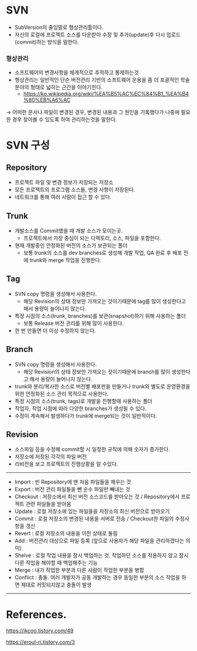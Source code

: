 # SVN

- SubVersion의 줄임말로 형상관리툴이다.
- 자신의 로컬에 프로젝트 소스를 다운받아 수정 및 추가(update)후 다시 업로드(commit)하는 방식을 말한다.

### 형상관리

- 소프트웨어의 변경사항을 체계적으로 추적하고 통제하는것
- 형상관리는 일반적인 단순 버전관리 기반의 소프트웨어 운용을 좀 더 포괄적인 학술 분야의 형태로 넓히는 근간을 이야기힌다.
  - <https://ko.wikipedia.org/wiki/%EA%B5%AC%EC%84%B1_%EA%B4%80%EB%A6%AC>

→ 어떠한 문서나 파일이 변경된 경우, 변경된 내용과 그 원인을 기록했다가 나중에 필요한 경우 찾아볼 수 있도록 하여 관리하는것을 말한다.

# SVN 구성

## Repository

- 프로젝트 파일 및 변경 정보가 저장되는 저장소
- 모든 프로젝트의 프로그램 소스들, 변경 사항이 저장된다.
- 네트워크를 통해 여러 사람이 접근 할 수 있다.

## Trunk

- 개발소스를 Commit했을 때 개발 소스가 모이는곳.
  - 프로젝트에서 가장 중심이 되는 디렉토리, 소스, 파일을 포함한다.
- 현재 개발중인 안정화된 버전의 소스가 보관되는 폴더
  - 보통 trunk의 소스를 dev branches로 생성해 개발 작업, QA 완료 후 배포 전에 trunk와 merge 작업을 진행한다.

## Tag

- SVN copy 명령을 생성해서 사용한다.
  - 해당 Revision의 상태 정보만 가져오는 것이기때문에 tag를 많이 생성한다고 해서 용량이 늘어나지 않는다.
- 특정 시점의 소스(trunk, branches)를 보관(snapshot)하기 위해 사용하는 폴더
  - 보통 Release 버전 관리를 위해 많이 사용한다.
- 한 번 만들면 더 이상 수정하지 않는다.

## Branch

- SVN copy 명령을 생성해서 사용한다.
  - 해당 Revision의 상태 정보만 가져오는 것이기때문에 branch를 많이 생성한다고 해서 용량이 늘어나지 않는다.
- trunk와 분리/복사한 소스로 버전별 배포판을 만들거나 trunk와 별도로 운영환경을 위한 안정화된 소스 관리 목적으로 사용한다.
- 특정 시점의 소스(trunk, tags)로 개발을 진행할때 사용하는 폴더
- 작업자, 작업 시점에 따라 다양한 branches가 생성될 수 있다.
- 수정이 계속해서 발생하다가 trunk에 merge되는 것이 일반적이다.

## Revision

- 소스파일 등을 수정해 commit할 시 일정한 규칙에 의해 숫자가 증가한다.
- 저장소에 저장된 각각의 파일 버전
- 리비전을 보고 프로젝트의 진행상황을 알 수있다.

---

- Import : 빈 Repository에 맨 처음 파일들을 채우는 것
- Export : 버전 관리 파일들을 뺀 순수 파일만 빼내는 것
- Checkout : 저장소에서 최신 버전 소스코드를 받아오는 것 / Repository에서 프로젝트 관련 파일들을 받아옴
- Update : 로컬 저장소에 있는 파일들을 저장소의 최신 버전으로 받아오기
- Commit : 로컬 저장소의 변경된 내용을 서버로 전송 / Checkout한 파일의 수정사항을 갱신
- Revert : 로컬 저장소의 내용을 이전 상태로 돌림
- Add : 버전관리 대상으로 파일 등록 (앞으로 사용자가 해당 파일을 관리하겠다는 의미)
- Shelve : 로컬 작업 내용을 잠시 백업하는 것. 작업하던 소스를 적용하지 않고 잠시 다른 작업을 해야할 때 백업해주는 기능
- Merge : 내가 작업한 부분과 다른 사람이 작업한 부분을 병합
- Conflict : 충돌. 여러 개발자가 공동 개발하는 경우 동일한 부분의 소스 작업을 하면 제대로 커밋되지않고 충돌이 발생

---

# References.

<https://ikcoo.tistory.com/49>

<https://eroul-ri.tistory.com/3>
